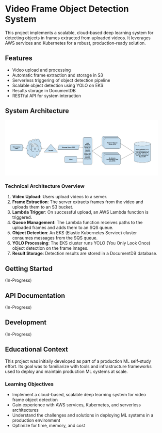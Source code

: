 # Video Frame Object Detection System

This project implements a scalable, cloud-based deep learning system for detecting objects in frames extracted from uploaded videos. It leverages AWS services and Kubernetes for a robust, production-ready solution.

## Features

- Video upload and processing
- Automatic frame extraction and storage in S3
- Serverless triggering of object detection pipeline
- Scalable object detection using YOLO on EKS
- Results storage in DocumentDB
- RESTful API for system interaction

## System Architecture

![System Architecture Diagram](sys_design.png)

### Technical Architecture Overview

1. **Video Upload**: Users upload videos to a server.
2. **Frame Extraction**: The server extracts frames from the video and uploads them to an S3 bucket.
3. **Lambda Trigger**: On successful upload, an AWS Lambda function is triggered.
4. **Queue Management**: The Lambda function receives paths to the uploaded frames and adds them to an SQS queue.
5. **Object Detection**: An EKS (Elastic Kubernetes Service) cluster consumes messages from the SQS queue.
6. **YOLO Processing**: The EKS cluster runs YOLO (You Only Look Once) object detection on the frame images.
7. **Result Storage**: Detection results are stored in a DocumentDB database.

## Getting Started

(In-Progress)

## API Documentation

(In-Progress)

## Development

(In-Progress)

## Educational Context

This project was initially developed as part of a production ML self-study effort. Its goal was to familiarize with tools and infrastructure frameworks used to deploy and maintain production ML systems at scale.

### Learning Objectives

- Implement a cloud-based, scalable deep learning system for video frame object detection
- Gain experience with AWS services, Kubernetes, and serverless architectures
- Understand the challenges and solutions in deploying ML systems in a production environment
- Optimize for time, memory, and cost
